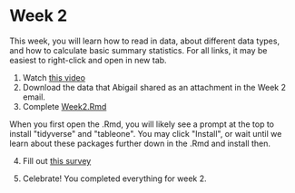 # Week 2

This week, you will learn how to read in data, about different data types, and how to calculate basic summary statistics. For all links, it may be easiest to right-click and open in new tab.

1. Watch <a href="https://youtu.be/VUrHP0HPWjc" target="_blank">this video</a>  
2. Download the data that Abigail shared as an attachment in the Week 2 email. 
3. Complete <a href="https://github.com/seegerab/R-workshop/blob/main/PreWorkshop/Week2/Week2.Rmd" target="_blank">Week2.Rmd</a>

When you first open the .Rmd, you will likely see a prompt at the top to install "tidyverse" and "tableone". You may click "Install", or wait until we learn about these packages further down in the .Rmd and install then. 

4. Fill out <a href="https://docs.google.com/forms/d/e/1FAIpQLSeFl47GV0cpqrnyWu-l2evzrMRAyC2K8T_SRwfNPBf2koswfA/viewform" target="_blank">this survey</a>  

5. Celebrate! You completed everything for week 2.
